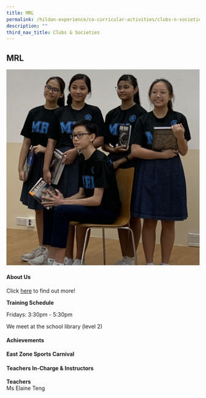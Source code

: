 ```yaml
---
title: MRL
permalink: /hildan-experience/co-curricular-activities/clubs-n-societies/mrl/
description: ""
third_nav_title: Clubs & Societies
---
```

MRL
---
![](/images/CCA/MRL.jpeg)


#### About Us

Click [here](/files/CCA/MRL%202016.pdf) to find out more!

**Training Schedule**

Fridays: 3:30pm - 5:30pm

We meet at the school library (level 2)


#### Achievements

**East Zone Sports Carnival**

####  Teachers In-Charge & Instructors

**Teachers**  
Ms Elaine Teng